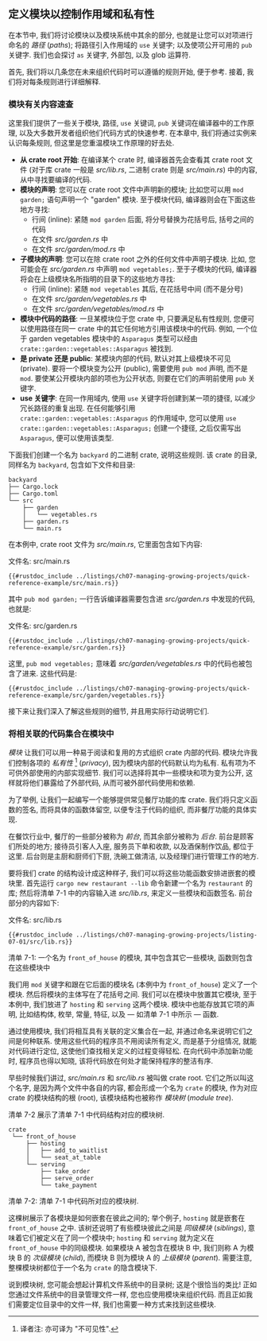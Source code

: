 ## 定义模块以控制作用域和私有性

在本节中, 我们将讨论模块以及模块系统中其余的部分, 也就是让您可以对项进行命名的
*路径* (*paths*); 将路径引入作用域的 `use` 关键字; 以及使项公开可用的 `pub` 关键字.
我们也会探讨 `as` 关键字, 外部包, 以及 glob 运算符.

首先, 我们将以几条您在未来组织代码时可以遵循的规则开始, 便于参考. 接着,
我们将对每条规则进行详细解释.

### 模块有关内容速查

这里我们提供了一些关于模块, 路径, `use` 关键词, `pub` 关键词在编译器中的工作原理,
以及大多数开发者组织他们代码方式的快速参考. 在本章中, 我们将通过实例来认识每条规则,
但这里是您重温模块工作原理的好去处.

- **从 crate root 开始**: 在编译某个 crate 时, 编译器首先会查看其 crate root
  文件 (对于库 crate 一般是 *src/lib.rs*, 二进制 crate 则是 *src/main.rs*)
  中的内容, 从中寻找要编译的代码.
- **模块的声明**: 您可以在 crate root 文件中声明新的模块; 比如您可以用 `mod
  garden;` 语句声明一个 "garden" 模块. 至于模块代码, 编译器则会在下面这些地方寻找:
  - 行间 (inline): 紧随 `mod garden` 后面, 将分号替换为花括号后, 括号之间的代码
  - 在文件 *src/garden.rs* 中
  - 在文件 *src/garden/mod.rs* 中
- **子模块的声明**: 您可以在除 crate root 之外的任何文件中声明子模块. 比如,
  您可能会在 *src/garden.rs* 中声明 `mod vegetables;`.
  至于子模块的代码, 编译器将会在上级模块名所指明的目录下的这些地方寻找:
  - 行间 (inline): 紧随 `mod vegetables` 其后, 在花括号中间 (而不是分号)
  - 在文件 *src/garden/vegetables.rs* 中
  - 在文件 *src/garden/vegetables/mod.rs* 中
- **模块中代码的路径**: 一旦某模块位于您 crate 中, 只要满足私有性规则, 
  您便可以使用路径在同一 crate 中的其它任何地方引用该模块中的代码. 例如, 一个位于
  garden vegetables 模块中的 `Asparagus` 类型可以经由
  `crate::garden::vegetables::Asparagus` 被找到.
- **是 private 还是 public**: 某模块内部的代码, 默认对其上级模块不可见 (private).
  要将一个模块变为公开 (public), 需要使用 `pub mod` 声明, 而不是 `mod`.
  要使某公开模块内部的项也为公开状态, 则要在它们的声明前使用 `pub` 关键字.
- **use 关键字**: 在同一作用域内, 使用 `use` 关键字将创建到某一项的捷径,
  以减少冗长路径的重复出现. 在任何能够引用 `crate::garden::vegetables::Asparagus`
  的作用域中, 您可以使用 `use crate::garden::vegetables::Asparagus;` 创建一个捷径,
  之后仅需写出 `Asparagus`, 便可以使用该类型.

下面我们创建一个名为 `backyard` 的二进制 crate, 说明这些规则. 该 crate 的目录, 
同样名为 `backyard`, 包含如下文件和目录:

```text
backyard
├── Cargo.lock
├── Cargo.toml
└── src
    ├── garden
    │   └── vegetables.rs
    ├── garden.rs
    └── main.rs
```

在本例中, crate root 文件为 *src/main.rs*, 它里面包含如下内容:

<span class="filename">文件名: src/main.rs</span>

```rust,noplayground,ignore
{{#rustdoc_include ../listings/ch07-managing-growing-projects/quick-reference-example/src/main.rs}}
```

其中 `pub mod garden;` 一行告诉编译器需要包含进 *src/garden.rs* 中发现的代码,
也就是:

<span class="filename">文件名: src/garden.rs</span>

```rust,noplayground,ignore
{{#rustdoc_include ../listings/ch07-managing-growing-projects/quick-reference-example/src/garden.rs}}
```

这里, `pub mod vegetables;` 意味着 *src/garden/vegetables.rs*
中的代码也被包含了进来. 这些代码是:

```rust,noplayground,ignore
{{#rustdoc_include ../listings/ch07-managing-growing-projects/quick-reference-example/src/garden/vegetables.rs}}
```

接下来让我们深入了解这些规则的细节, 并且用实际行动说明它们.

### 将相关联的代码集合在模块中

*模块* 让我们可以用一种易于阅读和复用的方式组织 crate 内部的代码.
模块允许我们控制各项的 *私有性* [^1] (*privacy*), 因为模块内部的代码默认均为私有.
私有项为不可供外部使用的内部实现细节. 我们可以选择将其中一些模块和项为变为公开,
这样就将他们暴露给了外部代码, 从而可被外部代码使用和依赖.

为了举例, 让我们一起编写一个能够提供常见餐厅功能的库 crate. 我们将只定义函数的签名,
而将具体的函数体留空, 以便专注于代码的组织, 而非餐厅功能的具体实现.

在餐饮行业中, 餐厅的一些部分被称为 *前台*, 而其余部分被称为 *后台*.
前台是顾客们所处的地方; 接待员引客人入座, 服务员下单和收款, 以及酒保制作饮品,
都位于这里. 后台则是主厨和厨师们下厨, 洗碗工做清洁, 以及经理们进行管理工作的地方.

要将我们 crate 的结构设计成这种样子, 我们可以将这些功能函数安排进嵌套的模块里.
首先运行 `cargo new restaurant --lib` 命令新建一个名为 `restaurant` 的库;
然后将清单 7-1 中的内容输入进 *src/lib.rs*, 来定义一些模块和函数签名.
前台部分的内容如下:

<span class="filename">文件名: src/lib.rs</span>

```rust,noplayground
{{#rustdoc_include ../listings/ch07-managing-growing-projects/listing-07-01/src/lib.rs}}
```

<span class="caption">清单 7-1: 一个名为 `front_of_house` 的模块,
其中包含其它一些模块, 函数则包含在这些模块中</span>

我们用 `mod` 关键字和跟在它后面的模块名 (本例中为 `front_of_house`) 定义了一个模块.
然后将模块的主体写在了花括号之间. 我们可以在模块中放置其它模块, 至于本例中, 我们放进了
`hosting` 和 `serving` 这两个模块. 模块中也能存放其它项的声明, 比如结构体, 枚举,
常量, 特征, 以及 — 如清单 7-1 中所示 — 函数.

通过使用模块, 我们将相互具有关联的定义集合在一起, 并通过命名来说明它们之间是何种联系.
使用这些代码的程序员不用阅读所有定义, 而是基于分组情况, 就能对代码进行定位,
这使他们查找相关定义的过程变得轻松. 在向代码中添加新功能时, 程序员也得以知晓,
该将代码放在何处才能保持程序的整洁有序.

早些时候我们讲过, *src/main.rs* 和 *src/lib.rs* 被叫做 crate root.
它们之所以叫这个名字, 是因为两个文件中各自的内容, 都会形成一个名为 `crate` 的模块,
作为对应 crate 的模块结构的根 (root), 该模块结构也被称作 *模块树* (*module tree*).

清单 7-2 展示了清单 7-1 中代码结构对应的模块树.

```text
crate
 └── front_of_house
     ├── hosting
     │   ├── add_to_waitlist
     │   └── seat_at_table
     └── serving
         ├── take_order
         ├── serve_order
         └── take_payment
```

<span class="caption">清单 7-2: 清单 7-1 中代码所对应的模块树. </span>

这棵树展示了各模块是如何嵌套在彼此之间的; 举个例子, `hosting` 就是嵌套在
`front_of_house` 之中. 该树还说明了有些模块彼此之间是 *同级模块* (*siblings*),
意味着它们被定义在了同一个模块中; `hosting` 和 `serving` 就为定义在
`front_of_house` 中的同级模块. 如果模块 A 被包含在模块 B 中, 我们则称 A 为模块 B
的 *次级模块* (*child*), 而模块 B 则为模块 A 的 *上级模块* (*parent*). 需要注意, 
整棵模块树都位于一个名为 `crate` 的隐含模块下.

说到模块树, 您可能会想起计算机文件系统中的目录树; 这是个很恰当的类比!
正如您通过文件系统中的目录管理文件一样, 您也应使用模块来组织代码.
而且正如我们需要定位目录中的文件一样, 我们也需要一种方式来找到这些模块.

[^1]: 译者注: 亦可译为 "不可见性".
